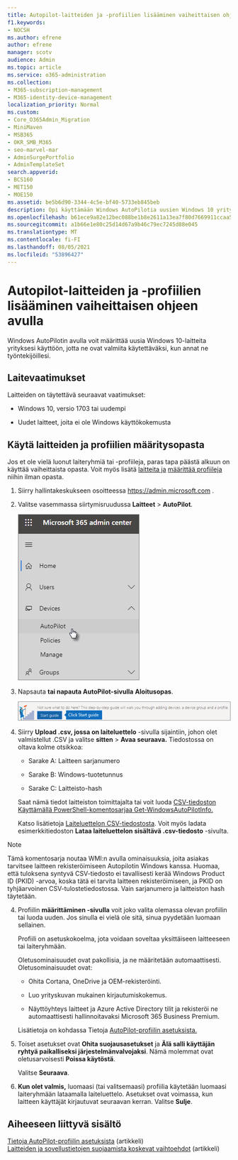```yaml
---
title: Autopilot-laitteiden ja -profiilien lisääminen vaiheittaisen ohjeen avulla
f1.keywords:
- NOCSH
ms.author: efrene
author: efrene
manager: scotv
audience: Admin
ms.topic: article
ms.service: o365-administration
ms.collection:
- M365-subscription-management
- M365-identity-device-management
localization_priority: Normal
ms.custom:
- Core_O365Admin_Migration
- MiniMaven
- MSB365
- OKR_SMB_M365
- seo-marvel-mar
- AdminSurgePortfolio
- AdminTemplateSet
search.appverid:
- BCS160
- MET150
- MOE150
ms.assetid: be5b6d90-3344-4c5e-bf40-5733eb845beb
description: Opi käyttämään Windows AutoPilotia uusien Windows 10 yrityksesi kanssa, jotta ne ovat valmiina työntekijöiden käyttöön.
ms.openlocfilehash: b61ece9a82e12bec088be1b8e2611a13ea7f80d7669911ccaa57df72bf75ee84
ms.sourcegitcommit: a1b66e1e80c25d14d67a9b46c79ec7245d88e045
ms.translationtype: MT
ms.contentlocale: fi-FI
ms.lasthandoff: 08/05/2021
ms.locfileid: "53896427"
---
```

# <a name="use-the-step-by-step-guide-to-add-autopilot-devices-and-profile"></a>Autopilot-laitteiden ja -profiilien lisääminen vaiheittaisen ohjeen avulla

Windows AutoPilotin avulla voit määrittää  uusia Windows 10-laitteita yrityksesi käyttöön, jotta ne ovat valmiita käytettäväksi, kun annat ne työntekijöillesi.
  
## <a name="device-requirements"></a>Laitevaatimukset

Laitteiden on täytettävä seuraavat vaatimukset:
  
- Windows 10, versio 1703 tai uudempi
    
- Uudet laitteet, joita ei ole Windows käyttökokemusta
    
## <a name="use-the-setup-guide-to-create-devices-and-profiles"></a>Käytä laitteiden ja profiilien määritysopasta

Jos et ole vielä luonut laiteryhmiä tai -profiileja, paras tapa päästä alkuun on käyttää vaiheittaista opasta. Voit myös lisätä [laitteita ja](create-and-edit-autopilot-devices.md) [määrittää profiileja](create-and-edit-autopilot-profiles.md) niihin ilman opasta. 
  
1. Siirry hallintakeskukseen osoitteessa <a href="https://go.microsoft.com/fwlink/p/?linkid=837890" target="_blank">https://admin.microsoft.com</a> .

2. Valitse vasemmassa siirtymisruudussa **Laitteet** \> **AutoPilot**.

    ![Valitse hallintakeskuksessa laitteet ja valitse sitten AutoPilot.](../media/AutoPilot.png)
  
2. Napsauta **tai napauta AutoPilot-sivulla** **Aloitusopas**.
    
    ![Click Start guide for step-by-step instructions for Autopilot.](../media/31662655-d1e6-437d-87ea-c0dec5da56f7.png)
  
3. Siirry **Upload .csv, jossa on laiteluettelo** -sivulla sijaintiin, johon olet valmistellut .CSV ja valitse **sitten** \> **Avaa seuraava.** Tiedostossa on oltava kolme otsikkoa:
    
    - Sarake A: Laitteen sarjanumero
    
    - Sarake B: Windows-tuotetunnus
    
    - Sarake C: Laitteisto-hash
    
    Saat nämä tiedot laitteiston toimittajalta tai voit luoda [CSV-tiedoston Käyttämällä PowerShell-komentosarjaa Get-WindowsAutoPilotInfo.](https://www.powershellgallery.com/packages/Get-WindowsAutoPilotInfo) 
    
    Katso lisätietoja [Laiteluettelon CSV-tiedostosta](../admin/misc/device-list.md). Voit myös ladata esimerkkitiedoston **Lataa laiteluettelon sisältävä .csv-tiedosto** -sivulta. 
    
> [!NOTE]
> Tämä komentosarja noutaa WMI:n avulla ominaisuuksia, joita asiakas tarvitsee laitteen rekisteröimiseen Autopilotin Windows kanssa. Huomaa, että tuloksena syntyvä CSV-tiedosto ei tavallisesti kerää Windows Product ID (PKID) -arvoa, koska tätä ei tarvita laitteen rekisteröimiseen, ja PKID on tyhjäarvoinen CSV-tulostetiedostossa. Vain sarjanumero ja laitteiston hash täytetään.
    
4. Profiilin **määrittäminen -sivulla** voit joko valita olemassa olevan profiilin tai luoda uuden. Jos sinulla ei vielä ole sitä, sinua pyydetään luomaan sellainen. 
    
    Profiili on asetuskokoelma, jota voidaan soveltaa yksittäiseen laitteeseen tai laiteryhmään.
    
    Oletusominaisuudet ovat pakollisia, ja ne määritetään automaattisesti. Oletusominaisuudet ovat:
    
    - Ohita Cortana, OneDrive ja OEM-rekisteröinti.
    
    - Luo yrityskuvan mukainen kirjautumiskokemus.
    
    - Näyttöyhteys laitteet ja Azure Active Directory tilit ja rekisteröi ne automaattisesti hallinnoitavaksi Microsoft 365 Business Premium.
    
    Lisätietoja on kohdassa Tietoja [AutoPilot-profiilin asetuksista.](autopilot-profile-settings.md) 
    
5. Toiset asetukset ovat **Ohita suojausasetukset** ja **Älä salli käyttäjän ryhtyä paikalliseksi järjestelmänvalvojaksi**. Nämä molemmat ovat oletusarvoisesti **Poissa käytöstä**. 
    
    Valitse **Seuraava**.
    
6. **Kun olet valmis,** luomaasi (tai valitsemaasi) profiilia käytetään luomaasi laiteryhmään lataamalla laiteluettelo. Asetukset ovat voimassa, kun laitteen käyttäjät kirjautuvat seuraavan kerran. Valitse **Sulje**.

## <a name="related-content"></a>Aiheeseen liittyvä sisältö

[Tietoja AutoPilot-profiilin asetuksista](autopilot-profile-settings.md) (artikkeli)\
[Laitteiden ja sovellustietojen suojaamista koskevat vaihtoehdot](../admin/devices/choose-device-security.md) (artikkeli)
